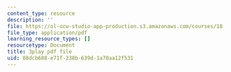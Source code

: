 ```yaml
---
content_type: resource
description: ''
file: https://ol-ocw-studio-app-production.s3.amazonaws.com/courses/18-01sc-single-variable-calculus-fall-2010/88dcb688e71f238b639d1a70aa12f531_Eaei-Y5AO_E.pdf
file_type: application/pdf
learning_resource_types: []
resourcetype: Document
title: 3play pdf file
uid: 88dcb688-e71f-238b-639d-1a70aa12f531
---
```

